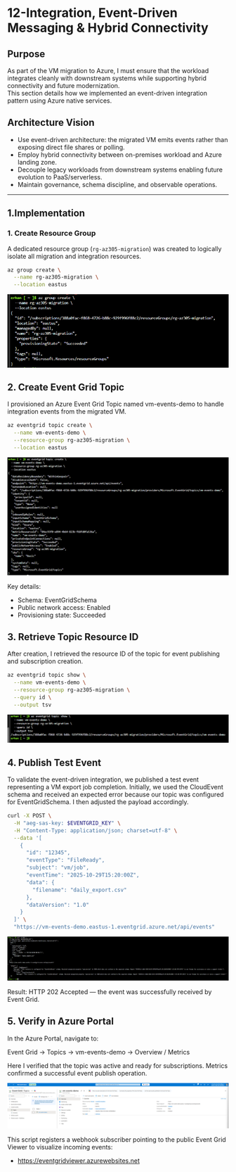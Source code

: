 # 12-Integration, Event-Driven Messaging & Hybrid Connectivity

## Purpose  
As part of the VM migration to Azure, I must ensure that the workload integrates cleanly with downstream systems while supporting hybrid connectivity and future modernization.  
This section details how we implemented an event-driven integration pattern using Azure native services.

## Architecture Vision  
- Use event-driven architecture: the migrated VM emits events rather than exposing direct file shares or polling.  
- Employ hybrid connectivity between on-premises workload and Azure landing zone.  
- Decouple legacy workloads from downstream systems enabling future evolution to PaaS/serverless.  
- Maintain governance, schema discipline, and observable operations.

---

## 1.Implementation  

### 1. Create Resource Group  
A dedicated resource group (`rg-az305-migration`) was created to logically isolate all migration and integration resources.

```bash
az group create \
  --name rg-az305-migration \
  --location eastus
```
![Validation Passed](../images/86.create-resource-group.png)

## 2. Create Event Grid Topic

I provisioned an Azure Event Grid Topic named vm-events-demo to handle integration events from the migrated VM.
```bash
az eventgrid topic create \
  --name vm-events-demo \
  --resource-group rg-az305-migration \
  --location eastus
```

![Validation Passed](../images/87.create-event-grid-topic.png)

Key details:

- Schema: EventGridSchema
- Public network access: Enabled
- Provisioning state: Succeeded


## 3. Retrieve Topic Resource ID

After creation, I retrieved the resource ID of the topic for event publishing and subscription creation.
```bash
az eventgrid topic show \
  --name vm-events-demo \
  --resource-group rg-az305-migration \
  --query id \
  --output tsv
```
![Validation Passed](../images/88.get-the-topic-resource-id.png)

## 4. Publish Test Event

To validate the event-driven integration, we published a test event representing a VM export job completion.
Initially, we used the CloudEvent schema and received an expected error because our topic was configured for EventGridSchema.
I then adjusted the payload accordingly.

```bash
curl -X POST \
  -H "aeg-sas-key: $EVENTGRID_KEY" \
  -H "Content-Type: application/json; charset=utf-8" \
  --data '[
    {
      "id": "12345",
      "eventType": "FileReady",
      "subject": "vm/job",
      "eventTime": "2025-10-29T15:20:00Z",
      "data": {
        "filename": "daily_export.csv"
      },
      "dataVersion": "1.0"
    }
  ]' \
  "https://vm-events-demo.eastus-1.eventgrid.azure.net/api/events"
```
![Validation Passed](../images/89.post-the-event-grid.png)

Result: HTTP 202 Accepted — the event was successfully received by Event Grid.

## 5. Verify in Azure Portal
In the Azure Portal, navigate to:

Event Grid → Topics → vm-events-demo → Overview / Metrics

Here I verified that the topic was active and ready for subscriptions.
Metrics confirmed a successful event publish operation.

![Validation Passed](../images/90.verify-event-grid-azure.png)


This script registers a webhook subscriber pointing to the public Event Grid Viewer to visualize incoming events:
- https://eventgridviewer.azurewebsites.net


  
